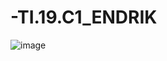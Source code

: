 # -TI.19.C1_ENDRIK
![image](https://user-images.githubusercontent.com/81820421/177597557-d7bec209-6106-46f6-b35f-dab5c39d2e21.png)
